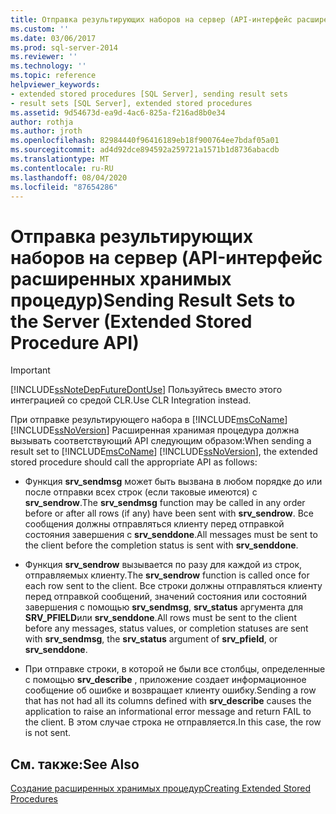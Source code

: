 ```yaml
---
title: Отправка результирующих наборов на сервер (API-интерфейс расширенных хранимых процедур) | Документация Майкрософт
ms.custom: ''
ms.date: 03/06/2017
ms.prod: sql-server-2014
ms.reviewer: ''
ms.technology: ''
ms.topic: reference
helpviewer_keywords:
- extended stored procedures [SQL Server], sending result sets
- result sets [SQL Server], extended stored procedures
ms.assetid: 9d54673d-ea9d-4ac6-825a-f216ad8b0e34
author: rothja
ms.author: jroth
ms.openlocfilehash: 82984440f96416189eb18f900764ee7bdaf05a01
ms.sourcegitcommit: ad4d92dce894592a259721a1571b1d8736abacdb
ms.translationtype: MT
ms.contentlocale: ru-RU
ms.lasthandoff: 08/04/2020
ms.locfileid: "87654286"
---
```

# <a name="sending-result-sets-to-the-server-extended-stored-procedure-api"></a><span data-ttu-id="13fd4-102">Отправка результирующих наборов на сервер (API-интерфейс расширенных хранимых процедур)</span><span class="sxs-lookup"><span data-stu-id="13fd4-102">Sending Result Sets to the Server (Extended Stored Procedure API)</span></span>
    
> [!IMPORTANT]  
>  [!INCLUDE[ssNoteDepFutureDontUse](../../includes/ssnotedepfuturedontuse-md.md)] <span data-ttu-id="13fd4-103">Пользуйтесь вместо этого интеграцией со средой CLR.</span><span class="sxs-lookup"><span data-stu-id="13fd4-103">Use CLR Integration instead.</span></span>  
  
 <span data-ttu-id="13fd4-104">При отправке результирующего набора в [!INCLUDE[msCoName](../../includes/msconame-md.md)] [!INCLUDE[ssNoVersion](../../includes/ssnoversion-md.md)] Расширенная хранимая процедура должна вызывать соответствующий API следующим образом:</span><span class="sxs-lookup"><span data-stu-id="13fd4-104">When sending a result set to [!INCLUDE[msCoName](../../includes/msconame-md.md)] [!INCLUDE[ssNoVersion](../../includes/ssnoversion-md.md)], the extended stored procedure should call the appropriate API as follows:</span></span>  
  
-   <span data-ttu-id="13fd4-105">Функция **srv_sendmsg** может быть вызвана в любом порядке до или после отправки всех строк (если таковые имеются) с **srv_sendrow**.</span><span class="sxs-lookup"><span data-stu-id="13fd4-105">The **srv_sendmsg** function may be called in any order before or after all rows (if any) have been sent with **srv_sendrow**.</span></span> <span data-ttu-id="13fd4-106">Все сообщения должны отправляться клиенту перед отправкой состояния завершения с **srv_senddone**.</span><span class="sxs-lookup"><span data-stu-id="13fd4-106">All messages must be sent to the client before the completion status is sent with **srv_senddone**.</span></span>  
  
-   <span data-ttu-id="13fd4-107">Функция **srv_sendrow** вызывается по разу для каждой из строк, отправляемых клиенту.</span><span class="sxs-lookup"><span data-stu-id="13fd4-107">The **srv_sendrow** function is called once for each row sent to the client.</span></span> <span data-ttu-id="13fd4-108">Все строки должны отправляться клиенту перед отправкой сообщений, значений состояния или состояний завершения с помощью **srv_sendmsg**, **srv_status** аргумента для **SRV_PFIELD**или **srv_senddone**.</span><span class="sxs-lookup"><span data-stu-id="13fd4-108">All rows must be sent to the client before any messages, status values, or completion statuses are sent with **srv_sendmsg**, the **srv_status** argument of **srv_pfield**, or **srv_senddone**.</span></span>  
  
-   <span data-ttu-id="13fd4-109">При отправке строки, в которой не были все столбцы, определенные с помощью **srv_describe** , приложение создает информационное сообщение об ошибке и возвращает клиенту ошибку.</span><span class="sxs-lookup"><span data-stu-id="13fd4-109">Sending a row that has not had all its columns defined with **srv_describe** causes the application to raise an informational error message and return FAIL to the client.</span></span> <span data-ttu-id="13fd4-110">В этом случае строка не отправляется.</span><span class="sxs-lookup"><span data-stu-id="13fd4-110">In this case, the row is not sent.</span></span>  
  
## <a name="see-also"></a><span data-ttu-id="13fd4-111">См. также:</span><span class="sxs-lookup"><span data-stu-id="13fd4-111">See Also</span></span>  
 [<span data-ttu-id="13fd4-112">Создание расширенных хранимых процедур</span><span class="sxs-lookup"><span data-stu-id="13fd4-112">Creating Extended Stored Procedures</span></span>](creating-extended-stored-procedures.md)  
  
  
